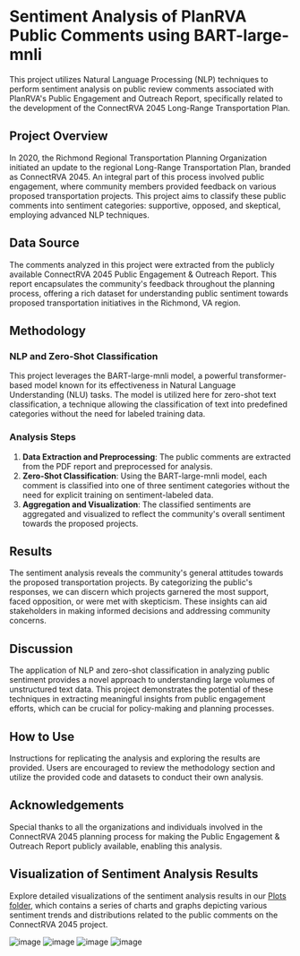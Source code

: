 # Sentiment Analysis of PlanRVA Public Comments using BART-large-mnli

This project utilizes Natural Language Processing (NLP) techniques to perform sentiment analysis on public review comments associated with PlanRVA's Public Engagement and Outreach Report, specifically related to the development of the ConnectRVA 2045 Long-Range Transportation Plan.

## Project Overview

In 2020, the Richmond Regional Transportation Planning Organization initiated an update to the regional Long-Range Transportation Plan, branded as ConnectRVA 2045. An integral part of this process involved public engagement, where community members provided feedback on various proposed transportation projects. This project aims to classify these public comments into sentiment categories: supportive, opposed, and skeptical, employing advanced NLP techniques.

## Data Source

The comments analyzed in this project were extracted from the publicly available ConnectRVA 2045 Public Engagement & Outreach Report. This report encapsulates the community's feedback throughout the planning process, offering a rich dataset for understanding public sentiment towards proposed transportation initiatives in the Richmond, VA region.

## Methodology

### NLP and Zero-Shot Classification

This project leverages the BART-large-mnli model, a powerful transformer-based model known for its effectiveness in Natural Language Understanding (NLU) tasks. The model is utilized here for zero-shot text classification, a technique allowing the classification of text into predefined categories without the need for labeled training data.

### Analysis Steps

1. **Data Extraction and Preprocessing**: The public comments are extracted from the PDF report and preprocessed for analysis.
2. **Zero-Shot Classification**: Using the BART-large-mnli model, each comment is classified into one of three sentiment categories without the need for explicit training on sentiment-labeled data.
3. **Aggregation and Visualization**: The classified sentiments are aggregated and visualized to reflect the community's overall sentiment towards the proposed projects.

## Results

The sentiment analysis reveals the community's general attitudes towards the proposed transportation projects. By categorizing the public's responses, we can discern which projects garnered the most support, faced opposition, or were met with skepticism. These insights can aid stakeholders in making informed decisions and addressing community concerns.

## Discussion

The application of NLP and zero-shot classification in analyzing public sentiment provides a novel approach to understanding large volumes of unstructured text data. This project demonstrates the potential of these techniques in extracting meaningful insights from public engagement efforts, which can be crucial for policy-making and planning processes.

## How to Use

Instructions for replicating the analysis and exploring the results are provided. Users are encouraged to review the methodology section and utilize the provided code and datasets to conduct their own analysis.

## Acknowledgements

Special thanks to all the organizations and individuals involved in the ConnectRVA 2045 planning process for making the Public Engagement & Outreach Report publicly available, enabling this analysis.

## Visualization of Sentiment Analysis Results

Explore detailed visualizations of the sentiment analysis results in our [Plots folder](https://github.com/planwithdata/Sentiment-Analysis_NLP/tree/main/Plots), which contains a series of charts and graphs depicting various sentiment trends and distributions related to the public comments on the ConnectRVA 2045 project.


![image](https://github.com/planwithdata/Sentiment-Analysis_NLP/assets/131815755/e12fb56f-c6b0-45ac-96c2-31ad97ffc505)
![image](https://github.com/planwithdata/Sentiment-Analysis_NLP/assets/131815755/a826de33-729c-45fe-9a1d-6acce8f2e119)
![image](https://github.com/planwithdata/Sentiment-Analysis_NLP/assets/131815755/4b792656-d153-4a78-89d7-5bcd838d95f3)
![image](https://github.com/planwithdata/Sentiment-Analysis_NLP/assets/131815755/4230c0d7-5926-408c-98c5-21c8e4ca31ac)




